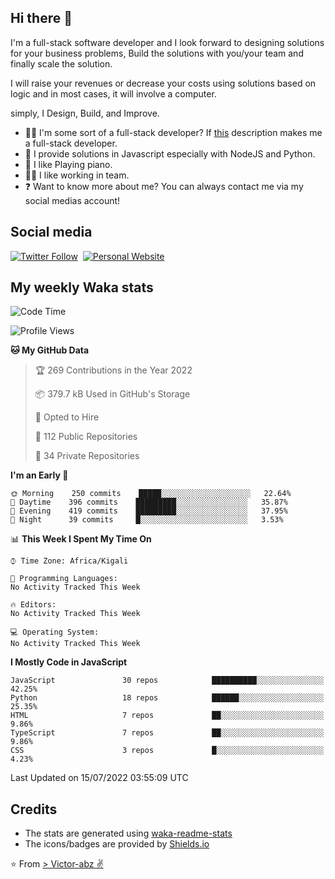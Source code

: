 ## Hi there 👋
I'm a full-stack software developer and I look forward to designing solutions for your business problems, Build the solutions with you/your team and finally scale the solution.

I will raise your revenues or decrease your costs using solutions based on logic and in most cases, it will involve a computer.

simply, I Design, Build, and Improve.

- 👨‍💻 I'm some sort of a full-stack developer? If [this](https://www.w3schools.com/whatis/whatis_fullstack.asp) description makes me a full-stack developer.
- 🌱 I provide solutions in Javascript especially with NodeJS and Python. 
- 🎹 I like Playing piano.
- 👯‍♀️ I like working in team.
- ❓ Want to know more about me? You can always contact me via my social medias account!

## Social media
[![Twitter Follow](https://img.shields.io/twitter/follow/vicky_abz?color=%231DA1F2&label=Twitter&style=for-the-badge&logo=twitter&logoColor=ffffff)](https://twitter.com/vicky_abz)
‎‎ [![Personal Website](https://img.shields.io/static/v1?label=visit&message=victor-abz.com&color=%235F021F&style=for-the-badge)](https://victor-abz.com/)

## My weekly Waka stats
<!--START_SECTION:waka-->
![Code Time](http://img.shields.io/badge/Code%20Time-0%20secs-blue)

![Profile Views](http://img.shields.io/badge/Profile%20Views-1-blue)

**🐱 My GitHub Data** 

> 🏆 269 Contributions in the Year 2022
 > 
> 📦 379.7 kB Used in GitHub's Storage 
 > 
> 💼 Opted to Hire
 > 
> 📜 112 Public Repositories 
 > 
> 🔑 34 Private Repositories  
 > 
**I'm an Early 🐤** 

```text
🌞 Morning    250 commits    █████░░░░░░░░░░░░░░░░░░░░   22.64% 
🌆 Daytime    396 commits    █████████░░░░░░░░░░░░░░░░   35.87% 
🌃 Evening    419 commits    █████████░░░░░░░░░░░░░░░░   37.95% 
🌙 Night      39 commits     █░░░░░░░░░░░░░░░░░░░░░░░░   3.53%

```


📊 **This Week I Spent My Time On** 

```text
⌚︎ Time Zone: Africa/Kigali

💬 Programming Languages: 
No Activity Tracked This Week

🔥 Editors: 
No Activity Tracked This Week

💻 Operating System: 
No Activity Tracked This Week

```

**I Mostly Code in JavaScript** 

```text
JavaScript               30 repos            ██████████░░░░░░░░░░░░░░░   42.25% 
Python                   18 repos            ██████░░░░░░░░░░░░░░░░░░░   25.35% 
HTML                     7 repos             ██░░░░░░░░░░░░░░░░░░░░░░░   9.86% 
TypeScript               7 repos             ██░░░░░░░░░░░░░░░░░░░░░░░   9.86% 
CSS                      3 repos             █░░░░░░░░░░░░░░░░░░░░░░░░   4.23%

```



 Last Updated on 15/07/2022 03:55:09 UTC
<!--END_SECTION:waka-->

## Credits
- The stats are generated using [waka-readme-stats](https://github.com/anmol098/waka-readme-stats)
- The icons/badges are provided by [Shields.io](https://shields.io/)

⭐️ From [> Victor-abz ✌](https://victor-abz.com/)

